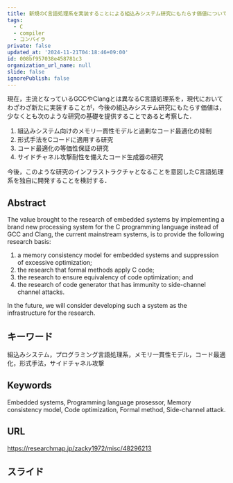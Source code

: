 ```yaml
---
title: 新規のC言語処理系を実装することによる組込みシステム研究にもたらす価値についての考察
tags:
  - C
  - compiler
  - コンパイラ
private: false
updated_at: '2024-11-21T04:18:46+09:00'
id: 008bf957038e458781c3
organization_url_name: null
slide: false
ignorePublish: false
---
```

現在，主流となっているGCCやClangとは異なるC言語処理系を，現代においてわざわざ新たに実装することが，今後の組込みシステム研究にもたらす価値は，少なくとも次のような研究の基礎を提供することであると考察した．

1. 組込みシステム向けのメモリ一貫性モデルと過剰なコード最適化の抑制 
2. 形式手法をCコードに適用する研究 
3. コード最適化の等価性保証の研究 
4. サイドチャネル攻撃耐性を備えたコード生成器の研究

今後，このような研究のインフラストラクチャとなることを意図したC言語処理系を独自に開発することを検討する．

## Abstract

The value brought to the research of embedded systems by implementing a brand new processing system for the C programming language instead of GCC and Clang, the current mainstream systems, 
is to provide the following research basis: 

1. a memory consistency model for embedded systems and suppression of excessive optimization; 
2. the research that formal methods apply C code; 
3. the research to ensure equivalency of code optimization; and 
4. the research of code generator that has immunity to side-channel channel attacks. 

In the future, we will consider developing such a system as the infrastructure for the research.

## キーワード

組込みシステム，プログラミング言語処理系，メモリ一貫性モデル，コード最適化，形式手法，サイドチャネル攻撃

## Keywords

Embedded systems, Programming language prosessor, Memory consistency model, Code optimization, Formal method, Side-channel attack.

## URL

https://researchmap.jp/zacky1972/misc/48296213

## スライド

